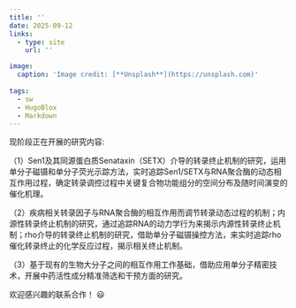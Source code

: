 ```yaml
---
title: ''
date: 2025-09-12
links:
  - type: site
    url: ''

image:
  caption: 'Image credit: [**Unsplash**](https://unsplash.com)'
  
tags:
  - sw
  - HugoBlox
  - Markdown
---
```


现阶段正在开展的研究内容:

（1）Sen1及其同源蛋白质Senataxin（SETX）介导的转录终止机制的研究，运用单分子磁镊和单分子荧光示踪方法，实时追踪Sen1/SETX与RNA聚合酶的动态相互作用过程，确定转录调控过程中关键复合物功能组分的空间分布及随时间演变的催化机理。

（2）疾病相关转录因子与RNA聚合酶的相互作用而调节转录动态过程的机制；内源性转录终止机制的研究，通过追踪RNA的动力学行为来揭示内源性转录终止机制；rho介导的转录终止机制的研究，借助单分子磁镊操控方法，来实时追踪rho催化转录终止的化学反应过程，揭示相关终止机制。

（3）基于现有的生物大分子之间的相互作用工作基础，借助应用单分子精密技术，开展中药活性成分精准筛选和干预方面的研究。

欢迎感兴趣的联系合作！ 😃

<!--more-->
